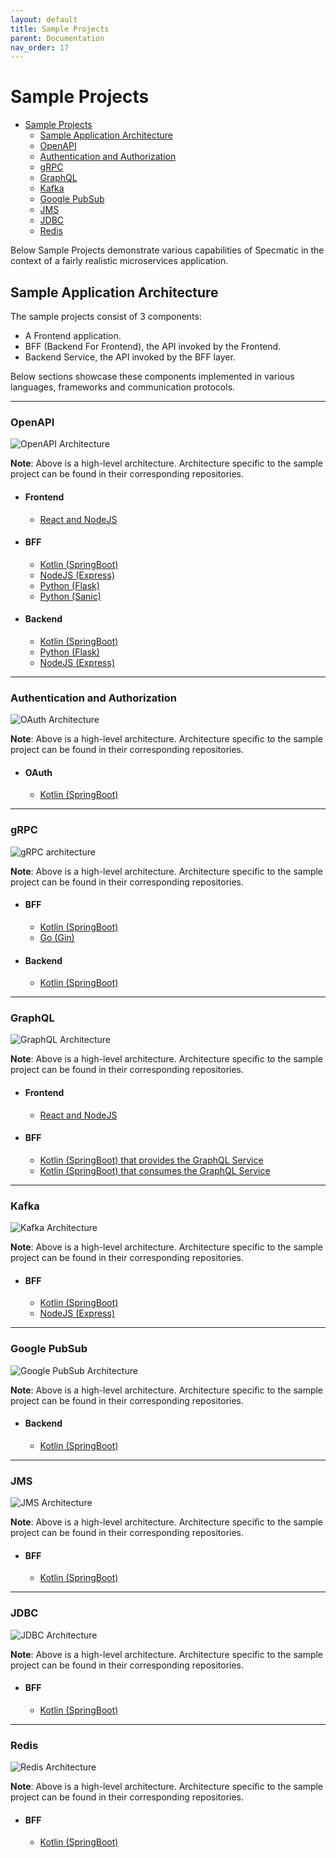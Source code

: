 ```yaml
---
layout: default
title: Sample Projects
parent: Documentation
nav_order: 17
---
```

# Sample Projects

- [Sample Projects](#sample-projects)
    - [Sample Application Architecture](#sample-application-architecture)
    - [OpenAPI](#openapi)
    - [Authentication and Authorization](#authentication-and-authorization)
    - [gRPC](#grpc)
    - [GraphQL](#graphql)
    - [Kafka](#kafka)
    - [Google PubSub](#google-pubsub)
    - [JMS](#jms)
    - [JDBC](#jdbc)
    - [Redis](#redis)

Below Sample Projects demonstrate various capabilities of Specmatic in the context of a fairly realistic microservices application.

## Sample Application Architecture

The sample projects consist of 3 components:

- A Frontend application.
- BFF (Backend For Frontend), the API invoked by the Frontend.
- Backend Service, the API invoked by the BFF layer.

Below sections showcase these components implemented in various languages, frameworks and communication protocols.

---

### OpenAPI

![OpenAPI Architecture](/images/specmatic-openapi-architecture.gif)

**Note**: Above is a high-level architecture. Architecture specific to the sample project can be found in their corresponding repositories.

- #### Frontend
    - [React and NodeJS](https://github.com/znsio/specmatic-order-ui-react) 

- #### BFF
    - [Kotlin (SpringBoot)](https://github.com/znsio/specmatic-order-bff-java/)
    - [NodeJS (Express)](https://github.com/znsio/specmatic-order-bff-nodejs/)
    - [Python (Flask)](https://github.com/znsio/specmatic-order-bff-python/)
    - [Python (Sanic)](https://github.com/znsio/specmatic-order-bff-python-sanic/)

- #### Backend
    - [Kotlin (SpringBoot)](https://github.com/znsio/specmatic-order-api-java)
    - [Python (Flask)](https://github.com/znsio/specmatic-order-api-python/)
    - [NodeJS (Express)](https://github.com/znsio/specmatic-order-api-nodejs)

---

### Authentication and Authorization

![OAuth Architecture](/images/specmatic-oauth-architecture.gif)

**Note**: Above is a high-level architecture. Architecture specific to the sample project can be found in their corresponding repositories.

- #### OAuth
    - [Kotlin (SpringBoot)](https://github.com/znsio/specmatic-order-api-java-with-oauth)

---

### gRPC

![gRPC architecture](/images/specmatic-grpc-architecture.gif)

**Note**: Above is a high-level architecture. Architecture specific to the sample project can be found in their corresponding repositories.

- #### BFF
    - [Kotlin (SpringBoot)](https://github.com/znsio/specmatic-order-bff-grpc-kotlin)
    - [Go (Gin)](https://github.com/znsio/specmatic-order-bff-grpc-go)

- #### Backend
    - [Kotlin (SpringBoot)](https://github.com/znsio/specmatic-order-api-grpc-kotlin)

---

### GraphQL

![GraphQL Architecture](/images/specmatic-graphql-architecture.gif)

**Note**: Above is a high-level architecture. Architecture specific to the sample project can be found in their corresponding repositories.

- #### Frontend
    - [React and NodeJS](https://github.com/znsio/specmatic-order-graphql-ui-react)

- #### BFF
    - [Kotlin (SpringBoot) that provides the GraphQL Service](https://github.com/znsio/specmatic-order-bff-graphql-java)
    - [Kotlin (SpringBoot) that consumes the GraphQL Service](https://github.com/znsio/specmatic-order-graphql-consumer-java)

---
    
### Kafka

![Kafka Architecture](/images/specmatic-http-architecture.gif)

**Note**: Above is a high-level architecture. Architecture specific to the sample project can be found in their corresponding repositories.
    
- #### BFF
    - [Kotlin (SpringBoot)](https://github.com/znsio/specmatic-order-bff-java/)
    - [NodeJS (Express)](https://github.com/znsio/specmatic-order-bff-nodejs/)

---

### Google PubSub

![Google PubSub Architecture](/images/specmatic-gpubsub-architecture.gif)

**Note**: Above is a high-level architecture. Architecture specific to the sample project can be found in their corresponding repositories.

- #### Backend
    - [Kotlin (SpringBoot)](https://github.com/znsio/specmatic-google-pubsub-sample)

---

### JMS

![JMS Architecture](/images/specmatic-jms-architecture.gif)

**Note**: Above is a high-level architecture. Architecture specific to the sample project can be found in their corresponding repositories.

- #### BFF
    - [Kotlin (SpringBoot)](https://github.com/znsio/specmatic-order-bff-jms/)

---

### JDBC

![JDBC Architecture](/images/specmatic-jdbc-architecture.gif)

**Note**: Above is a high-level architecture. Architecture specific to the sample project can be found in their corresponding repositories.

- #### BFF
    - [Kotlin (SpringBoot)](https://github.com/znsio/specmatic-jdbc-sample)

---

### Redis

![Redis Architecture](/images/specmatic-redis-architecture.gif)

**Note**: Above is a high-level architecture. Architecture specific to the sample project can be found in their corresponding repositories.

- #### BFF
    - [Kotlin (SpringBoot)](https://github.com/znsio/specmatic-redis-sample)
